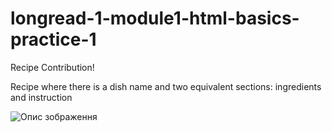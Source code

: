 # longread-1-module1-html-basics-practice-1

Recipe Contribution!

Recipe where there is a dish name and two equivalent sections: ingredients and
instruction

![Опис зображення](./asset/recept.png)
